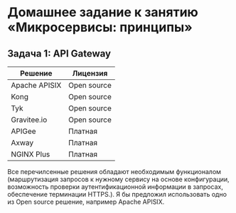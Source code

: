 # Домашнее задание к занятию «Микросервисы: принципы»

## Задача 1: API Gateway

| Решение  | Лицензия |
| ------------- | ------------- |
| Apache APISIX  | Open source  |
| Kong  | Open source  |
| Tyk  | Open source  |
| Gravitee.io  | Open source  |
| APIGee  | Платная  |
| Axway  | Платная  |
| NGINX Plus  | Платная  |


Все перечилсенные решения обладают необходимым функционалом (маршрутизация запросов к нужному сервису на основе конфигурации, возможность проверки аутентификационной информации в запросах, обеспечение терминации HTTPS.).
Я бы предложил использовать одно из Open source решение, например Apache APISIX.
